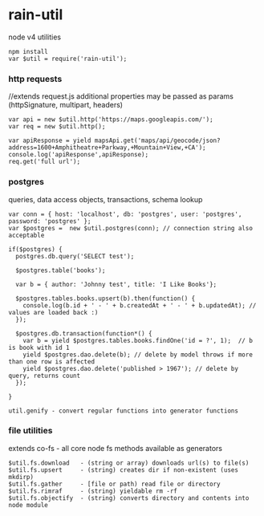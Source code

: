 # rain-util #

node v4 utilities

```
npm install
var $util = require('rain-util');
```

### http requests ###
//extends request.js additional properties may be passed as params  (httpSignature, multipart, headers)
```
var api = new $util.http('https://maps.googleapis.com/');
var req = new $util.http();

var apiResponse = yield mapsApi.get('maps/api/geocode/json?address=1600+Amphitheatre+Parkway,+Mountain+View,+CA');
console.log('apiResponse',apiResponse);
req.get('full url');
```

### postgres ###
queries, data access objects, transactions, schema lookup
```
var conn = { host: 'localhost', db: 'postgres', user: 'postgres', password: 'postgres' };
var $postgres =  new $util.postgres(conn); // connection string also acceptable

if($postgres) {
  postgres.db.query('SELECT test');

  $postgres.table('books');

  var b = { author: 'Johnny test', title: 'I Like Books'};

  $postgres.tables.books.upsert(b).then(function() {
    console.log(b.id + ' - ' + b.createdAt + ' - ' + b.updatedAt); // values are loaded back :)
  });

  $postgres.db.transaction(function*() {
    var b = yield $postgres.tables.books.findOne('id = ?', 1);  // b is book with id 1
    yield $postgres.dao.delete(b); // delete by model throws if more than one row is affected
    yield $postgres.dao.delete('published > 1967'); // delete by query, returns count
  });

}
```

```
util.genify - convert regular functions into generator functions
```

### file utilities
extends co-fs - all core node fs methods available as generators
```
$util.fs.download   - (string or array) downloads url(s) to file(s)
$util.fs.upsert     - (string) creates dir if non-existent (uses mkdirp)
$util.fs.gather     - [file or path) read file or directory
$util.fs.rimraf     - (string) yieldable rm -rf
$util.fs.objectify  - (string) converts directory and contents into node module

```
